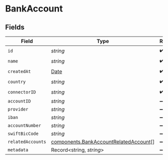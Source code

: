 # BankAccount


## Fields

| Field                                                                                          | Type                                                                                           | Required                                                                                       | Description                                                                                    |
| ---------------------------------------------------------------------------------------------- | ---------------------------------------------------------------------------------------------- | ---------------------------------------------------------------------------------------------- | ---------------------------------------------------------------------------------------------- |
| `id`                                                                                           | *string*                                                                                       | :heavy_check_mark:                                                                             | N/A                                                                                            |
| `name`                                                                                         | *string*                                                                                       | :heavy_check_mark:                                                                             | N/A                                                                                            |
| `createdAt`                                                                                    | [Date](https://developer.mozilla.org/en-US/docs/Web/JavaScript/Reference/Global_Objects/Date)  | :heavy_check_mark:                                                                             | N/A                                                                                            |
| `country`                                                                                      | *string*                                                                                       | :heavy_check_mark:                                                                             | N/A                                                                                            |
| `connectorID`                                                                                  | *string*                                                                                       | :heavy_check_mark:                                                                             | N/A                                                                                            |
| `accountID`                                                                                    | *string*                                                                                       | :heavy_minus_sign:                                                                             | N/A                                                                                            |
| `provider`                                                                                     | *string*                                                                                       | :heavy_minus_sign:                                                                             | N/A                                                                                            |
| `iban`                                                                                         | *string*                                                                                       | :heavy_minus_sign:                                                                             | N/A                                                                                            |
| `accountNumber`                                                                                | *string*                                                                                       | :heavy_minus_sign:                                                                             | N/A                                                                                            |
| `swiftBicCode`                                                                                 | *string*                                                                                       | :heavy_minus_sign:                                                                             | N/A                                                                                            |
| `relatedAccounts`                                                                              | [components.BankAccountRelatedAccount](../../models/components/bankaccountrelatedaccount.md)[] | :heavy_minus_sign:                                                                             | N/A                                                                                            |
| `metadata`                                                                                     | Record<string, *string*>                                                                       | :heavy_minus_sign:                                                                             | N/A                                                                                            |